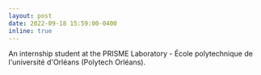 ```yaml
---
layout: post
date: 2022-09-18 15:59:00-0400
inline: true
---
```


An internship student at the PRISME Laboratory - École polytechnique de l'université d'Orléans (Polytech Orléans).